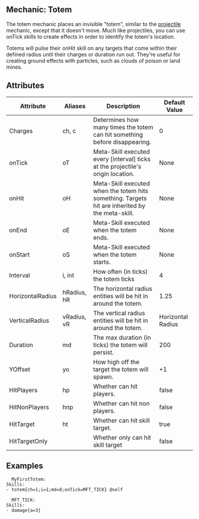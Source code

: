 Mechanic: Totem
---------------

The totem mechanic places an invisible "totem", similar to the
[projectile](/skills/mechanics/projectile) mechanic, except that it
doesn't move. Much like projectiles, you can use onTick skills to create
effects in order to identify the totem's location.

Totems will pulse their onHit skill on any targets that come within
their defined radius until their charges or duration run out. They're
useful for creating ground effects with particles, such as clouds of
poison or land mines.

Attributes
----------

| Attribute| Aliases | Description   | Default Value |
|------------------|-------------|-------------------------------------------------------------------------------------------------|-------------------|
| Charges  | ch, c   | Determines how many times the totem can hit something before disappearing.  | 0 |
| onTick   | oT  | Meta-Skill executed every [interval] ticks at the projectile's origin location.   | None  |
| onHit| oH  | Meta-Skill executed when the totem hits something. Targets hit are inherited by the meta-skill. | None  |
| onEnd| oE  | Meta-Skill executed when the totem ends.   | None  |
| onStart  | oS  | Meta-Skill executed when the totem starts. | None  |
| Interval | i, int  | How often (in ticks) the totem ticks  | 4 |
| HorizontalRadius | hRadius, hR | The horizontal radius entities will be hit in around the totem.| 1.25  |
| VerticalRadius   | vRadius, vR | The vertical radius entities will be hit in around the totem.  | Horizontal Radius |
| Duration | md  | The max duration (in ticks) the totem will persist.| 200   |
| YOffset  | yo  | How high off the target the totem will spawn.  | +1|
| HitPlayers   | hp  | Whether can hit players. | false |
| HitNonPlayers| hnp | Whether can hit non players. | false |
| HitTarget| ht  | Whether can hit skill target. | true  |
| HitTargetOnly| | Whether only can hit skill target | false |

Examples
--------

```
  MyFirstTotem:
Skills:
- totem{ch=1;i=1;md=8;onTick=MFT_TICK} @self

  MFT_TICK:
Skills:
- damage{a=3}
```